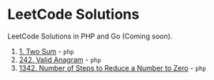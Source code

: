 # LeetCode Solutions

LeetCode Solutions in PHP and Go (Coming soon).

1. [1. Two Sum](https://github.com/ahmedmaazin/leet-solutions/blob/master/src/php/twosum.php) - `php`
2. [242. Valid Anagram](https://github.com/ahmedmaazin/leet-solutions/blob/master/src/php/anagram.php) - `php`
3. [1342. Number of Steps to Reduce a Number to Zero](https://github.com/ahmedmaazin/leet-solutions/blob/master/src/php/numberofsteps.php) - `php`
